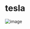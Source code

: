 # tesla



![image](https://user-images.githubusercontent.com/120694630/233272823-3d5a87c5-b3f4-48dd-b249-e8c04a8264ec.png)
